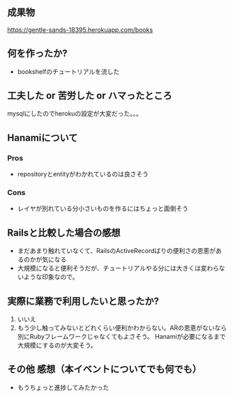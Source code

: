 ## 成果物
https://gentle-sands-18395.herokuapp.com/books


## 何を作ったか?
* bookshelfのチュートリアルを流した


## 工夫した or 苦労した or ハマったところ
mysqlにしたのでherokuの設定が大変だった。。。

## Hanamiについて
### Pros
- repositoryとentityがわかれているのは良さそう

### Cons
- レイヤが別れている分小さいものを作るにはちょっと面倒そう

## Railsと比較した場合の感想
* まだあまり触れていなくて、RailsのActiveRecordばりの便利さの恩恵があるのかが気になる
* 大規模になると便利そうだが、チュートリアルやる分には大きくは変わらないような印象なので。

## 実際に業務で利用したいと思ったか?
1. いいえ
2. もう少し触ってみないとどれくらい便利かわからない。ARの恩恵がないなら別にRubyフレームワークじゃなくてもよさそう。
Hanamiが必要になるまで大規模にするのが大変そう。

## その他 感想（本イベントについてでも何でも）
- もうちょっと進捗してみたかった